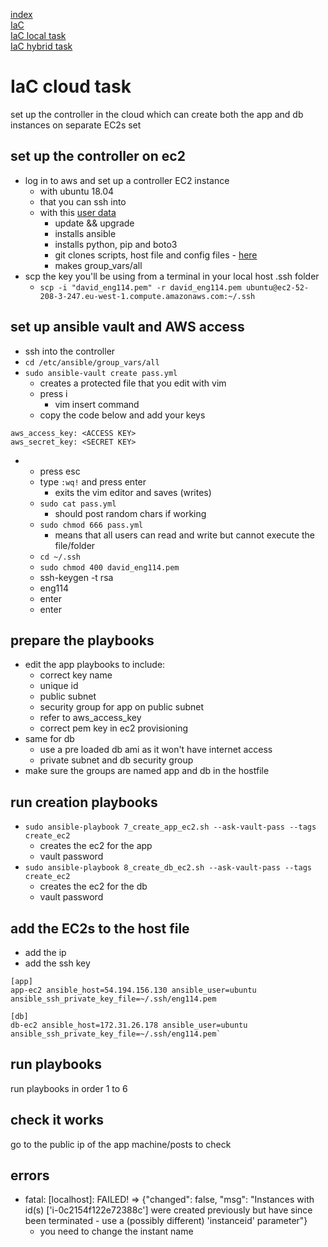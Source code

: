 [index](/readme.md)  
[IaC](/Documentation/docs/IaC.md)  
[IaC local task](/Documentation/docs/IaC_local_task.md)  
[IaC hybrid task](/Documentation/docs/IaC_hybrid_task.md)

# IaC cloud task
set up the controller in the cloud which can create both the app and db instances on separate EC2s set

## set up the controller on ec2
- log in to aws and set up a controller EC2 instance
    - with ubuntu 18.04
    - that you can ssh into
    - with this [user data](https://github.com/dav-par/eng114_DevOps/blob/main/IaC_ansible/cloud_task/controller_pro.sh)
        - update && upgrade
        - installs ansible
        - installs python, pip and boto3
        - git clones scripts, host file and config files - [here](https://github.com/dav-par/working_ansible)
        - makes group_vars/all
- scp the key you'll be using from a terminal in your local host .ssh folder
    - `scp -i "david_eng114.pem" -r david_eng114.pem ubuntu@ec2-52-208-3-247.eu-west-1.compute.amazonaws.com:~/.ssh`

## set up ansible vault and AWS access
- ssh into the controller
- `cd /etc/ansible/group_vars/all`
- `sudo ansible-vault create pass.yml`
    - creates a protected file that you edit with vim
    - press i
        - vim insert command
    - copy the code below and add your keys
```
aws_access_key: <ACCESS KEY>
aws_secret_key: <SECRET KEY>
```
-    
    - press esc
    - type `:wq!` and press enter
        - exits the vim editor and saves (writes)
    - `sudo cat pass.yml`
        - should post random chars if working
    - `sudo chmod 666 pass.yml`
        - means that all users can read and write but cannot execute the file/folder
    - `cd ~/.ssh`
    - `sudo chmod 400 david_eng114.pem`
    - ssh-keygen -t rsa
    - eng114
    - enter
    - enter

## prepare the playbooks
- edit the app playbooks to include:
    - correct key name
    - unique id
    - public subnet
    - security group for app on public subnet
    - refer to aws_access_key
    - correct pem key in ec2 provisioning 
- same for db
    - use a pre loaded db ami as it won't have internet access
    - private subnet and db security group
- make sure the groups are named app and db in the hostfile

## run creation playbooks
- `sudo ansible-playbook 7_create_app_ec2.sh --ask-vault-pass --tags create_ec2`
    - creates the ec2 for the app
    - vault password
- `sudo ansible-playbook 8_create_db_ec2.sh --ask-vault-pass --tags create_ec2`
    - creates the ec2 for the db
    - vault password

## add the EC2s to the host file
- add the ip
- add the ssh key
```
[app]
app-ec2 ansible_host=54.194.156.130 ansible_user=ubuntu ansible_ssh_private_key_file=~/.ssh/eng114.pem

[db]
db-ec2 ansible_host=172.31.26.178 ansible_user=ubuntu ansible_ssh_private_key_file=~/.ssh/eng114.pem`
```

## run playbooks
run playbooks in order 1 to 6

## check it works
go to the public ip of the app machine/posts to check

## errors
- fatal: [localhost]: FAILED! => {"changed": false, "msg": "Instances with id(s) ['i-0c2154f122e72388c'] were created previously but have since been terminated - use a (possibly different) 'instanceid' parameter"}
    - you need to change the instant name